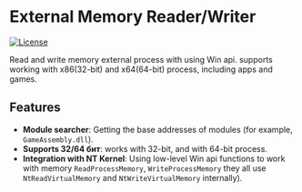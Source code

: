 # External Memory Reader/Writer

[![License](https://img.shields.io/badge/license-MIT-blue.svg)](LICENSE)

Read and write memory external process with using Win api. supports working with x86(32-bit) and x64(64-bit) process, including apps and games.

## Features

- **Module searcher**: Getting the base addresses of modules (for example, `GameAssembly.dll`).
- **Supports 32/64 бит**: works with 32-bit, and with 64-bit process.
- **Integration with NT Kernel**: Using low-level Win api functions to work with memory `ReadProcessMemory`, `WriteProcessMemory` they all use `NtReadVirtualMemory` and `NtWriteVirtualMemory` internally).
